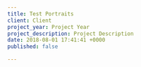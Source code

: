 ```yaml
---
title: Test Portraits
client: Client
project_year: Project Year
project_description: Project Description
date: 2018-08-01 17:41:41 +0000
published: false

---
```


